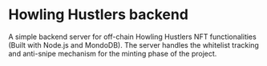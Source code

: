 # Howling Hustlers backend

A simple backend server for off-chain Howling Hustlers NFT functionalities (Built with Node.js and MondoDB). The server handles the whitelist tracking and anti-snipe mechanism for the minting phase of the project.
